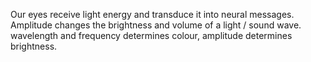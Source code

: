 Our eyes receive light energy and transduce it into neural messages. Amplitude changes the brightness and volume of a light / sound wave. wavelength and frequency determines colour, amplitude determines brightness. 